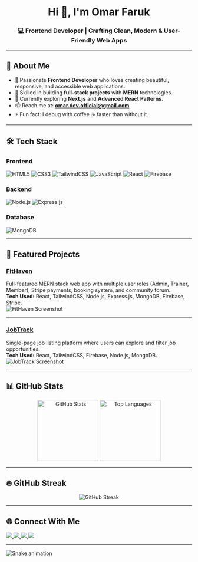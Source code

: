 <!-- Profile Header -->
<h1 align="center">Hi 👋, I'm Omar Faruk</h1>
<h3 align="center">💻 Frontend Developer | Crafting Clean, Modern & User-Friendly Web Apps</h3>

---

## 🚀 About Me
- 🌟 Passionate **Frontend Developer** who loves creating beautiful, responsive, and accessible web applications.  
- 💼 Skilled in building **full-stack projects** with **MERN** technologies.  
- 🌱 Currently exploring **Next.js** and **Advanced React Patterns**.  
- 📫 Reach me at: **omar.dev.official@gmail.com**  
- ⚡ Fun fact: I debug with coffee ☕ faster than without it.

---

## 🛠 Tech Stack

### **Frontend**
![HTML5](https://img.shields.io/badge/-HTML5-E34F26?logo=html5&logoColor=white&style=for-the-badge)
![CSS3](https://img.shields.io/badge/-CSS3-1572B6?logo=css3&logoColor=white&style=for-the-badge)
![TailwindCSS](https://img.shields.io/badge/-TailwindCSS-38B2AC?logo=tailwindcss&logoColor=white&style=for-the-badge)
![JavaScript](https://img.shields.io/badge/-JavaScript-F7DF1E?logo=javascript&logoColor=black&style=for-the-badge)
![React](https://img.shields.io/badge/-React-61DAFB?logo=react&logoColor=black&style=for-the-badge)
![Firebase](https://img.shields.io/badge/-Firebase-FFCA28?logo=firebase&logoColor=black&style=for-the-badge)

### **Backend**
![Node.js](https://img.shields.io/badge/-Node.js-339933?logo=node.js&logoColor=white&style=for-the-badge)
![Express.js](https://img.shields.io/badge/-Express.js-000000?logo=express&logoColor=white&style=for-the-badge)

### **Database**
![MongoDB](https://img.shields.io/badge/-MongoDB-47A248?logo=mongodb&logoColor=white&style=for-the-badge)

---

## 📌 Featured Projects

### [**FitHaven**](https://github.com/wdeveloperomar/fithaven)  
Full-featured MERN stack web app with multiple user roles (Admin, Trainer, Member), Stripe payments, booking system, and community forum.  
**Tech Used:** React, TailwindCSS, Node.js, Express.js, MongoDB, Firebase, Stripe.  
![FitHaven Screenshot](https://via.placeholder.com/600x300.png?text=FitHaven+Screenshot)

---

### [**JobTrack**](https://github.com/wdeveloperomar/jobtrack)  
Single-page job listing platform where users can explore and filter job opportunities.  
**Tech Used:** React, TailwindCSS, Firebase, Node.js, MongoDB.  
![JobTrack Screenshot](https://via.placeholder.com/600x300.png?text=JobTrack+Screenshot)

---

## 📊 GitHub Stats
<p align="center">
<img src="https://github-readme-stats.vercel.app/api?username=wdeveloperomar&show_icons=true&theme=radical" alt="GitHub Stats" height="165"/>
<img src="https://github-readme-stats.vercel.app/api/top-langs/?username=wdeveloperomar&layout=compact&theme=radical" alt="Top Languages" height="165"/>
</p>

---

## 🔥 GitHub Streak
<p align="center">
<img src="https://github-readme-streak-stats.herokuapp.com/?user=wdeveloperomar&theme=radical" alt="GitHub Streak"/>
</p>

---

## 🌐 Connect With Me
<p align="left">
<a href="https://www.linkedin.com/in/omar-faruk-a70889280/" target="_blank">
<img src="https://img.shields.io/badge/-LinkedIn-0A66C2?logo=linkedin&logoColor=white&style=for-the-badge" />
</a>
<a href="mailto:omar.dev.official@gmail.com">
<img src="https://img.shields.io/badge/-Gmail-EA4335?logo=gmail&logoColor=white&style=for-the-badge" />
</a>
<a href="https://wdeveloperomar.github.io/my-port-folio/?fbclid=IwY2xjawMCr9NleHRuA2FlbQIxMABicmlkETFTMnJJZlc0SllPallPMkRwAR78aYLD6Fh7-2xH9BMt0y90fiMb3MEY4wWamLyrGvi4_sIaG5K3qzg3_JHuOQ_aem_reQwjSEcIWkmOgwxtz37VQ#portfolio" target="_blank">
<img src="https://img.shields.io/badge/-Portfolio-000000?logo=vercel&logoColor=white&style=for-the-badge" />
</a>
<a href="https://www.facebook.com/omorphotographer" target="_blank">
<img src="https://img.shields.io/badge/-Facebook-1877F2?logo=facebook&logoColor=white&style=for-the-badge" />
</a>
</p>

---

<!-- Fun Animation -->
![Snake animation](https://github.com/wdeveloperomar/wdeveloperomar/blob/output/github-contribution-grid-snake.svg)
